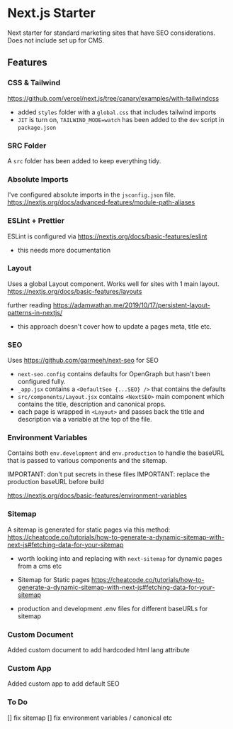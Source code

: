 # Next.js Starter

Next starter for standard marketing sites that have SEO considerations.
Does not include set up for CMS.

## Features

### CSS & Tailwind

https://github.com/vercel/next.js/tree/canary/examples/with-tailwindcss

- added `styles` folder with a `global.css` that includes tailwind imports
- `JIT` is turn on, `TAILWIND_MODE=watch` has been added to the `dev` script in `package.json`

### SRC Folder

A `src` folder has been added to keep everything tidy.

### Absolute Imports

I've configured absolute imports in the `jsconfig.json` file.
https://nextjs.org/docs/advanced-features/module-path-aliases

### ESLint + Prettier

ESLint is configured via https://nextjs.org/docs/basic-features/eslint

- this needs more documentation

### Layout

Uses a global Layout component. Works well for sites with 1 main layout.
https://nextjs.org/docs/basic-features/layouts

further reading https://adamwathan.me/2019/10/17/persistent-layout-patterns-in-nextjs/

- this approach doesn't cover how to update a pages meta, title etc.

### SEO

Uses https://github.com/garmeeh/next-seo for SEO

- `next-seo.config` contains defaults for OpenGraph but hasn't been configured fully.
- `_app.jsx` contains a `<DefaultSeo {...SEO} />` that contains the defaults
- `src/components/Layout.jsx` contains `<NextSEO>` main component which contains the title, description and canonical props.
- each page is wrapped in `<Layout>` and passes back the title and description via a variable at the top of the file.

### Environment Variables

Contains both `env.development` and `env.production` to handle the baseURL that is passed to various components and the sitemap.

IMPORTANT: don't put secrets in these files
IMPORTANT: replace the production baseURL before build

https://nextjs.org/docs/basic-features/environment-variables

### Sitemap

A sitemap is generated for static pages via this method: https://cheatcode.co/tutorials/how-to-generate-a-dynamic-sitemap-with-next-js#fetching-data-for-your-sitemap

- worth looking into and replacing with `next-sitemap` for dynamic pages from a cms etc

- Sitemap for Static pages https://cheatcode.co/tutorials/how-to-generate-a-dynamic-sitemap-with-next-js#fetching-data-for-your-sitemap
- production and development .env files for different baseURLs for sitemap

### Custom Document

Added custom document to add hardcoded html lang attribute

### Custom App

Added custom app to add default SEO

### To Do
[] fix sitemap
[] fix environment variables / canonical etc